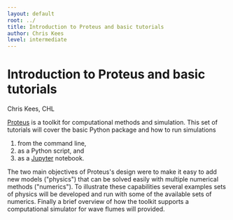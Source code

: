 ```yaml
---
layout: default
root: ../
title: Introduction to Proteus and basic tutorials
author: Chris Kees
level: intermediate
---
```


# Introduction to Proteus and basic tutorials

Chris Kees, CHL

[Proteus](http://proteustoolkit.org) is a toolkit for computational methods and
simulation. This set of tutorials will cover the basic Python package and how
to run simulations

1. from the command line,
2. as a Python script, and
3. as a [Jupyter](http://jupyter.org) notebook.

The two main objectives of Proteus's design were to make it easy to add new
models ("physics") that can be solved easily with multiple numerical methods
("numerics"). To illustrate these capabilities several examples sets of physics
will be developed and run with some of the available sets of numerics. Finally
a brief overview of how the toolkit supports a computational simulator for wave
flumes will provided.
